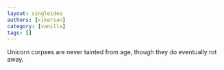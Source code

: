 ```yaml
---
layout: singleidea
authors: [rikersan]
category: [vanilla]
tags: []
---
```

Unicorn corpses are never tainted from age, though they do eventually rot away.

